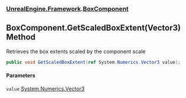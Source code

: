### [UnrealEngine.Framework](UnrealEngine_Framework.md 'UnrealEngine.Framework').[BoxComponent](BoxComponent.md 'UnrealEngine.Framework.BoxComponent')
## BoxComponent.GetScaledBoxExtent(Vector3) Method
Retrieves the box extents scaled by the component scale  
```csharp
public void GetScaledBoxExtent(ref System.Numerics.Vector3 value);
```
#### Parameters
<a name='UnrealEngine_Framework_BoxComponent_GetScaledBoxExtent(System_Numerics_Vector3)_value'></a>
`value` [System.Numerics.Vector3](https://docs.microsoft.com/en-us/dotnet/api/System.Numerics.Vector3 'System.Numerics.Vector3')  
  
